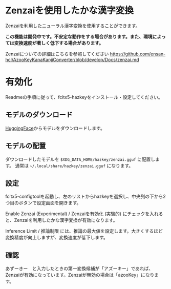 # Zenzaiを使用したかな漢字変換

Zenzaiを利用したニューラル漢字変換を使用することができます。

**この機能は開発中です。不安定な動作をする場合があります。また、環境によっては変換速度が著しく低下する場合があります。**

Zenzaiについての詳細はこちらを参照してください
https://github.com/ensan-hcl/AzooKeyKanaKanjiConverter/blob/develop/Docs/zenzai.md

# 有効化

Readmeの手順に従って、fcitx5-hazkeyをインストール・設定してください。

## モデルのダウンロード

[HuggingFace](https://huggingface.co/Miwa-Keita/zenz-v1)からモデルをダウンロードします。

## モデルの配置

ダウンロードしたモデルを `$XDG_DATA_HOME/hazkey/zenzai.gguf` に配置します。
通常は `~/.local/share/hazkey/zenzai.gguf` になります。

## 設定

fcitx5-configtoolを起動し、左のリストからhazkeyを選択し、中央列の下から2つ目のボタンで設定画面を開きます。

Enable Zenzai (Experimental) / Zenzaiを有効化 (実験的) にチェックを入れると、Zenzaiを利用したかな漢字変換が有効になります。

Inference Limit / 推論制限 には、推論の最大値を設定します。大きくするほど変換精度が向上しますが、変換速度が低下します。

## 確認

あずーきー　と入力したときの第一変換候補が「アズーキー」であれば、Zenzaiが有効になっています。Zenzaiが無効の場合は「azooKey」になります。
